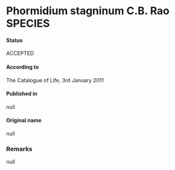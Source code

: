 Phormidium stagninum C.B. Rao SPECIES
=======

#### Status
ACCEPTED

#### According to
The Catalogue of Life, 3rd January 2011

#### Published in
null

#### Original name
null

### Remarks
null